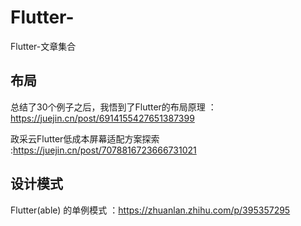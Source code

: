 # Flutter-
Flutter-文章集合



## 布局

总结了30个例子之后，我悟到了Flutter的布局原理 ：https://juejin.cn/post/6914155427651387399

政采云Flutter低成本屏幕适配方案探索 :https://juejin.cn/post/7078816723666731021


## 设计模式

Flutter(able) 的单例模式 ：https://zhuanlan.zhihu.com/p/395357295
